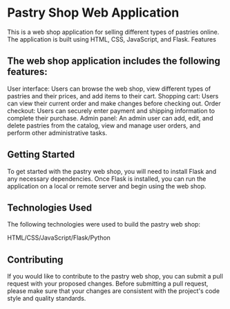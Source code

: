 # Pastry Shop Web Application

This is a web shop application for selling different types of pastries online. The application is built using HTML, CSS, JavaScript, and Flask.
Features

## The web shop application includes the following features:

User interface: Users can browse the web shop, view different types of pastries and their prices, and add items to their cart.
Shopping cart: Users can view their current order and make changes before checking out.
Order checkout: Users can securely enter payment and shipping information to complete their purchase.
Admin panel: An admin user can add, edit, and delete pastries from the catalog, view and manage user orders, and perform other administrative tasks.

## Getting Started

To get started with the pastry web shop, you will need to install Flask and any necessary dependencies. Once Flask is installed, you can run the application on a local or remote server and begin using the web shop.
## Technologies Used

The following technologies were used to build the pastry web shop:

HTML/CSS/JavaScript/Flask/Python

## Contributing

If you would like to contribute to the pastry web shop, you can submit a pull request with your proposed changes. Before submitting a pull request, please make sure that your changes are consistent with the project's code style and quality standards.

